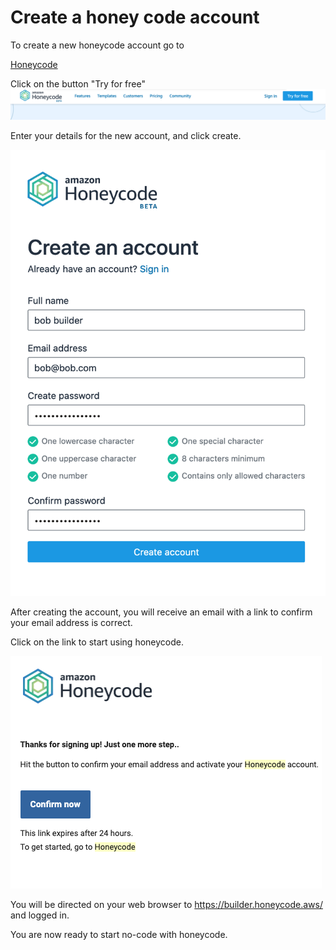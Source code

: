 # Create a honey code account

To create a new honeycode account go to 

[Honeycode](https://www.honeycode.aws/ "honeycode")

Click on the button "Try for free" 
![Create HoneyCode account](/images/honeycodeaccountcreate.png)

Enter your details for the new account, and click create. 

![Details enterered](/images/accountenter.png)

After creating the account, you will receive an email with a link to confirm your email address is correct. 

Click on the link to start using honeycode. 

![Details enterered](/images/confirm.png)

You will be directed on your web browser to https://builder.honeycode.aws/ and logged in. 

You are now ready to start no-code with honeycode. 
